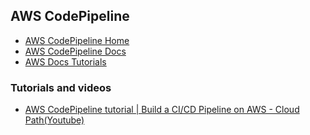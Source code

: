 ## AWS CodePipeline

- [AWS CodePipeline Home](https://aws.amazon.com/codepipeline/)
- [AWS CodePipeline Docs](https://docs.aws.amazon.com/codepipeline/latest/userguide/welcome.html)
- [AWS Docs Tutorials](https://docs.aws.amazon.com/codepipeline/latest/userguide/tutorials.html)  


### Tutorials and videos
- [AWS CodePipeline tutorial | Build a CI/CD Pipeline on AWS - Cloud Path(Youtube)](https://www.youtube.com/watch?v=NwzJCSPSPZs)
